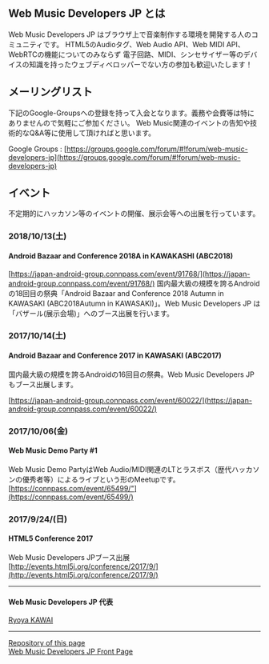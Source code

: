 
## Web Music Developers JP とは  
Web Music Developers JP はブラウザ上で音楽制作する環境を開発する人のコミュニティです。
  HTML5のAudioタグ、Web Audio API、Web MIDI API、WebRTCの機能についてのみならず
  電子回路、MIDI、シンセサイザー等のデバイスの知識を持ったウェブディベロッパーでない方の参加も歓迎いたします！

## メーリングリスト
下記のGoogle-Groupsへの登録を持って入会となります。義務や会費等は特にありませんので気軽にご参加ください。
Web Music関連のイベントの告知や技術的なQ&amp;A等に使用して頂ければと思います。  

Google Groups : [https://groups.google.com/forum/#!forum/web-music-developers-jp](https://groups.google.com/forum/#!forum/web-music-developers-jp)  

## イベント
不定期的にハッカソン等のイベントの開催、展示会等への出展を行っています。  

### 2018/10/13(土)
#### Android Bazaar and Conference 2018A in KAWAKASHI (ABC2018)
[https://japan-android-group.connpass.com/event/91768/](https://japan-android-group.connpass.com/event/91768/)
国内最大級の規模を誇るAndroidの18回目の祭典「Android Bazaar and Conference 2018 Autumn in KAWASAKI (ABC2018Autumn in KAWASAKI)」。Web Music Developers JP は「バザール(展示会場)」へのブース出展を行います。

### 2017/10/14(土)
#### Android Bazaar and Conference 2017 in KAWASAKI (ABC2017)
国内最大級の規模を誇るAndroidの16回目の祭典。Web Music Developers JP もブース出展します。  

[https://japan-android-group.connpass.com/event/60022/](https://japan-android-group.connpass.com/event/60022/)

### 2017/10/06(金)
#### Web Music Demo Party \#1
Web Music Demo PartyはWeb Audio/MIDI関連のLTとラスボス（歴代ハッカソンの優秀者等）によるライブという形のMeetupです。  
[https://connpass.com/event/65499/"](https://connpass.com/event/65499/)

### 2017/9/24/(日)
#### HTML5 Conference 2017
Web Music Developers JPブース出展  
[http://events.html5j.org/conference/2017/9/](http://events.html5j.org/conference/2017/9/)

-----
#### Web Music Developers JP 代表
[Ryoya KAWAI](https://twitter.com/ryoyakawai)

-----
[Repository of this page](https://github.com/WebMusicDevelopersJP/WebMusicDevelopersJP.github.io)  
[Web Music Developers JP Front Page](https://developers.webmusic.io)  
